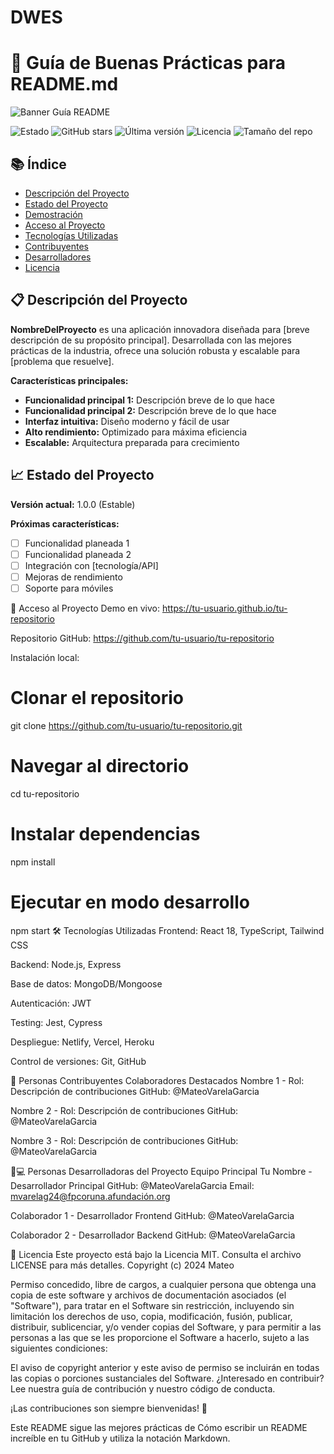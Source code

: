 # DWES

# 📘 Guía de Buenas Prácticas para README.md

![Banner Guía README](https://via.placeholder.com/800x300?text=Guía+Completa+para+README.md+en+GitHub)

![Estado](https://img.shields.io/badge/Estado-Completado-success)
![GitHub stars](https://img.shields.io/github/stars/tu-usuario/tu-repositorio?style=social)
![Última versión](https://img.shields.io/badge/versión-1.0.0-blue)
![Licencia](https://img.shields.io/badge/Licencia-MIT-green)
![Tamaño del repo](https://img.shields.io/github/repo-size/tu-usuario/tu-repositorio)

## 📚 Índice

- [Descripción del Proyecto](#-descripción-del-proyecto)
- [Estado del Proyecto](#-estado-del-proyecto)
- [Demostración](#-demostración)
- [Acceso al Proyecto](#-acceso-al-proyecto)
- [Tecnologías Utilizadas](#-tecnologías-utilizadas)
- [Contribuyentes](#-personas-contribuyentes)
- [Desarrolladores](#-personas-desarrolladoras-del-proyecto)
- [Licencia](#-licencia)

## 📋 Descripción del Proyecto

**NombreDelProyecto** es una aplicación innovadora diseñada para [breve descripción de su propósito principal]. Desarrollada con las mejores prácticas de la industria, ofrece una solución robusta y escalable para [problema que resuelve].

**Características principales:**
- **Funcionalidad principal 1:** Descripción breve de lo que hace
- **Funcionalidad principal 2:** Descripción breve de lo que hace
- **Interfaz intuitiva:** Diseño moderno y fácil de usar
- **Alto rendimiento:** Optimizado para máxima eficiencia
- **Escalable:** Arquitectura preparada para crecimiento

## 📈 Estado del Proyecto

**Versión actual:** 1.0.0 (Estable)

**Próximas características:**
- [ ] Funcionalidad planeada 1
- [ ] Funcionalidad planeada 2
- [ ] Integración con [tecnología/API]
- [ ] Mejoras de rendimiento
- [ ] Soporte para móviles

🔗 Acceso al Proyecto
Demo en vivo: https://tu-usuario.github.io/tu-repositorio

Repositorio GitHub: https://github.com/tu-usuario/tu-repositorio

Instalación local:
# Clonar el repositorio
git clone https://github.com/tu-usuario/tu-repositorio.git

# Navegar al directorio
cd tu-repositorio

# Instalar dependencias
npm install

# Ejecutar en modo desarrollo
npm start
🛠 Tecnologías Utilizadas
Frontend: React 18, TypeScript, Tailwind CSS

Backend: Node.js, Express

Base de datos: MongoDB/Mongoose

Autenticación: JWT

Testing: Jest, Cypress

Despliegue: Netlify, Vercel, Heroku

Control de versiones: Git, GitHub

👥 Personas Contribuyentes
Colaboradores Destacados
Nombre 1 - Rol: Descripción de contribuciones
GitHub: @MateoVarelaGarcia

Nombre 2 - Rol: Descripción de contribuciones
GitHub: @MateoVarelaGarcia

Nombre 3 - Rol: Descripción de contribuciones
GitHub: @MateoVarelaGarcia

👩💻 Personas Desarrolladoras del Proyecto
Equipo Principal
Tu Nombre - Desarrollador Principal
GitHub: @MateoVarelaGarcia
Email: mvarelag24@fpcoruna.afundación.org

Colaborador 1 - Desarrollador Frontend
GitHub: @MateoVarelaGarcia

Colaborador 2 - Desarrollador Backend
GitHub: @MateoVarelaGarcia

📄 Licencia
Este proyecto está bajo la Licencia MIT. Consulta el archivo LICENSE para más detalles.
Copyright (c) 2024 Mateo

Permiso concedido, libre de cargos, a cualquier persona que obtenga una copia
de este software y archivos de documentación asociados (el "Software"), para tratar
en el Software sin restricción, incluyendo sin limitación los derechos
de uso, copia, modificación, fusión, publicar, distribuir, sublicenciar, y/o vender
copias del Software, y para permitir a las personas a las que se les proporcione el Software
a hacerlo, sujeto a las siguientes condiciones:

El aviso de copyright anterior y este aviso de permiso se incluirán en todas
las copias o porciones sustanciales del Software.
¿Interesado en contribuir? Lee nuestra guía de contribución y nuestro código de conducta.

¡Las contribuciones son siempre bienvenidas! 🚀

Este README sigue las mejores prácticas de Cómo escribir un README increíble en tu GitHub y utiliza la notación Markdown.
